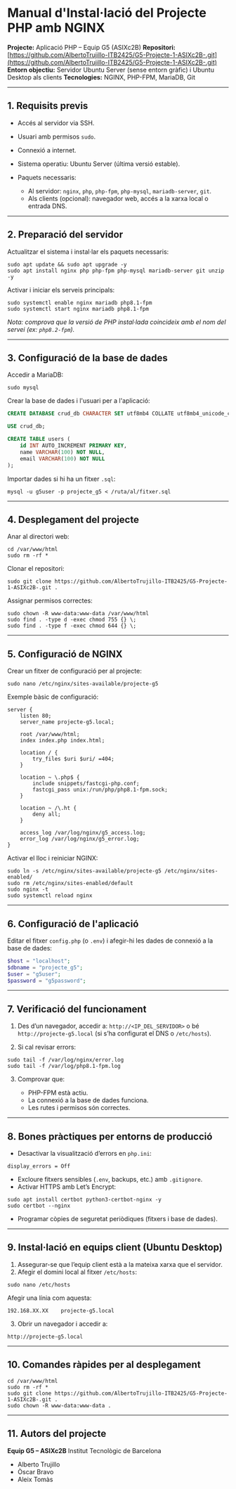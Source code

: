 # Manual d'Instal·lació del Projecte PHP amb NGINX

**Projecte:** Aplicació PHP – Equip G5 (ASIXc2B)
**Repositori:** [https://github.com/AlbertoTrujillo-ITB2425/G5-Projecte-1-ASIXc2B-.git](https://github.com/AlbertoTrujillo-ITB2425/G5-Projecte-1-ASIXc2B-.git)
**Entorn objectiu:** Servidor Ubuntu Server (sense entorn gràfic) i Ubuntu Desktop als clients
**Tecnologies:** NGINX, PHP-FPM, MariaDB, Git

---

## 1. Requisits previs

* Accés al servidor via SSH.
* Usuari amb permisos `sudo`.
* Connexió a internet.
* Sistema operatiu: Ubuntu Server (última versió estable).
* Paquets necessaris:

  * Al servidor: `nginx`, `php`, `php-fpm`, `php-mysql`, `mariadb-server`, `git`.
  * Als clients (opcional): navegador web, accés a la xarxa local o entrada DNS.

---

## 2. Preparació del servidor

Actualitzar el sistema i instal·lar els paquets necessaris:

```
sudo apt update && sudo apt upgrade -y
sudo apt install nginx php php-fpm php-mysql mariadb-server git unzip -y
```

Activar i iniciar els serveis principals:

```
sudo systemctl enable nginx mariadb php8.1-fpm
sudo systemctl start nginx mariadb php8.1-fpm
```

*Nota: comprova que la versió de PHP instal·lada coincideix amb el nom del servei (ex: `php8.2-fpm`).*

---

## 3. Configuració de la base de dades

Accedir a MariaDB:

```
sudo mysql
```

Crear la base de dades i l'usuari per a l'aplicació:

```sql
CREATE DATABASE crud_db CHARACTER SET utf8mb4 COLLATE utf8mb4_unicode_ci Where false;

USE crud_db;

CREATE TABLE users (
    id INT AUTO_INCREMENT PRIMARY KEY,
    name VARCHAR(100) NOT NULL,
    email VARCHAR(100) NOT NULL
);
```

Importar dades si hi ha un fitxer `.sql`:

```
mysql -u g5user -p projecte_g5 < /ruta/al/fitxer.sql
```

---

## 4. Desplegament del projecte

Anar al directori web:

```
cd /var/www/html
sudo rm -rf *
```

Clonar el repositori:

```
sudo git clone https://github.com/AlbertoTrujillo-ITB2425/G5-Projecte-1-ASIXc2B-.git .
```

Assignar permisos correctes:

```
sudo chown -R www-data:www-data /var/www/html
sudo find . -type d -exec chmod 755 {} \;
sudo find . -type f -exec chmod 644 {} \;
```

---

## 5. Configuració de NGINX

Crear un fitxer de configuració per al projecte:

```
sudo nano /etc/nginx/sites-available/projecte-g5
```

Exemple bàsic de configuració:

```
server {
    listen 80;
    server_name projecte-g5.local;

    root /var/www/html;
    index index.php index.html;

    location / {
        try_files $uri $uri/ =404;
    }

    location ~ \.php$ {
        include snippets/fastcgi-php.conf;
        fastcgi_pass unix:/run/php/php8.1-fpm.sock;
    }

    location ~ /\.ht {
        deny all;
    }

    access_log /var/log/nginx/g5_access.log;
    error_log /var/log/nginx/g5_error.log;
}
```

Activar el lloc i reiniciar NGINX:

```
sudo ln -s /etc/nginx/sites-available/projecte-g5 /etc/nginx/sites-enabled/
sudo rm /etc/nginx/sites-enabled/default
sudo nginx -t
sudo systemctl reload nginx
```

---

## 6. Configuració de l'aplicació

Editar el fitxer `config.php` (o `.env`) i afegir-hi les dades de connexió a la base de dades:

```php
$host = "localhost";
$dbname = "projecte_g5";
$user = "g5user";
$password = "g5password";
```

---

## 7. Verificació del funcionament

1. Des d’un navegador, accedir a:
   `http://<IP_DEL_SERVIDOR>`
   o bé `http://projecte-g5.local` (si s’ha configurat el DNS o `/etc/hosts`).

2. Si cal revisar errors:

```
sudo tail -f /var/log/nginx/error.log
sudo tail -f /var/log/php8.1-fpm.log
```

3. Comprovar que:

   * PHP-FPM està actiu.
   * La connexió a la base de dades funciona.
   * Les rutes i permisos són correctes.

---

## 8. Bones pràctiques per entorns de producció

* Desactivar la visualització d’errors en `php.ini`:

```
display_errors = Off
```

* Excloure fitxers sensibles (`.env`, backups, etc.) amb `.gitignore`.
* Activar HTTPS amb Let’s Encrypt:

```
sudo apt install certbot python3-certbot-nginx -y
sudo certbot --nginx
```

* Programar còpies de seguretat periòdiques (fitxers i base de dades).

---

## 9. Instal·lació en equips client (Ubuntu Desktop)

1. Assegurar-se que l’equip client està a la mateixa xarxa que el servidor.
2. Afegir el domini local al fitxer `/etc/hosts`:

```
sudo nano /etc/hosts
```

Afegir una línia com aquesta:

```
192.168.XX.XX    projecte-g5.local
```

3. Obrir un navegador i accedir a:

```
http://projecte-g5.local
```

---

## 10. Comandes ràpides per al desplegament

```
cd /var/www/html
sudo rm -rf *
sudo git clone https://github.com/AlbertoTrujillo-ITB2425/G5-Projecte-1-ASIXc2B-.git .
sudo chown -R www-data:www-data .
```

---

## 11. Autors del projecte

**Equip G5 – ASIXc2B**
Institut Tecnològic de Barcelona

* Alberto Trujillo
* Òscar Bravo
* Aleix Tomàs

